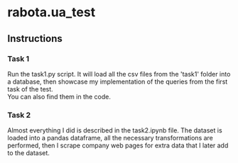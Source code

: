 # rabota.ua_test
## Instructions 
### Task 1
Run the task1.py script. It will load all the csv files from the 'task1' folder into a database, then showcase my implementation of the queries from the first task of the test. <br> You can also find them in the code.
### Task 2
Almost everything I did is described in the task2.ipynb file. The dataset is loaded into a pandas dataframe, all the necessary transformations are performed, then I scrape company web pages for extra data that I later add to the dataset.
